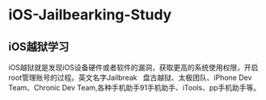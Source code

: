 # iOS-Jailbearking-Study  
## iOS越狱学习  
iOS越狱就是发现iOS设备硬件或者软件的漏洞，获取更高的系统使用权限，开启root管理账号的过程。英文名字Jailbreak  
盘古越狱、太极团队、iPhone Dev Team、Chronic Dev Team,各种手机助手91手机助手、iTools、pp手机助手等。  
